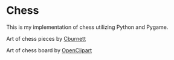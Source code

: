 # Chess
 
This is my implementation of chess utilizing Python and Pygame.

Art of chess pieces by [Cburnett](https://commons.wikimedia.org/wiki/Category:SVG_chess_pieces)

Art of chess board by [OpenClipart](https://freesvg.org/portablejim-2d-chess-set-chessboard-1)
